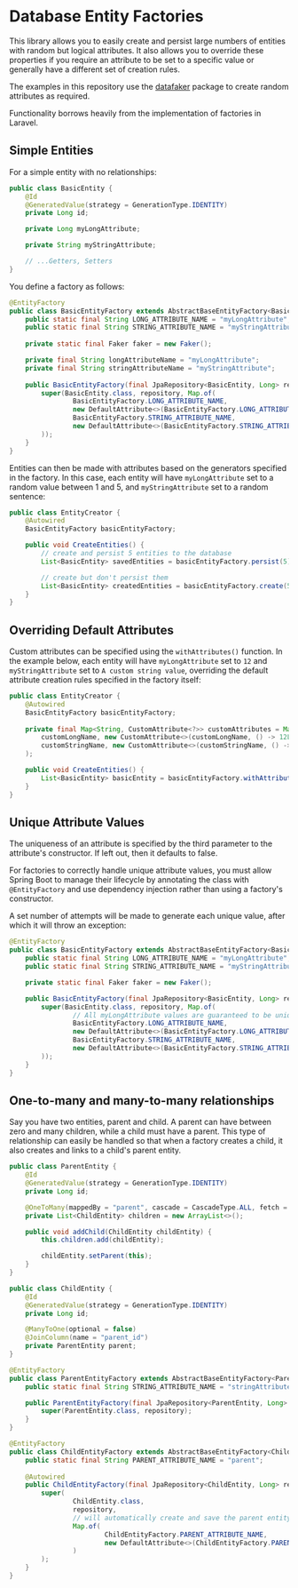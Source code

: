# Database Entity Factories

This library allows you to easily create and persist large numbers of entities with random but logical attributes. It
also allows you to override these properties if you require an attribute to be set to a specific value or generally have
a different set of creation rules.

The examples in this repository use the [datafaker](https://www.datafaker.net/) package to create random attributes as required.

Functionality borrows heavily from the implementation of factories in Laravel.

## Simple Entities

For a simple entity with no relationships:

```java
public class BasicEntity {
    @Id
    @GeneratedValue(strategy = GenerationType.IDENTITY)
    private Long id;

    private Long myLongAttribute;

    private String myStringAttribute;

    // ...Getters, Setters
}
```

You define a factory as follows:

```java
@EntityFactory
public class BasicEntityFactory extends AbstractBaseEntityFactory<BasicEntity> {
    public static final String LONG_ATTRIBUTE_NAME = "myLongAttribute";
    public static final String STRING_ATTRIBUTE_NAME = "myStringAttribute";
    
    private static final Faker faker = new Faker();

    private final String longAttributeName = "myLongAttribute";
    private final String stringAttributeName = "myStringAttribute";
    
    public BasicEntityFactory(final JpaRepository<BasicEntity, Long> repository) {
        super(BasicEntity.class, repository, Map.of(
                BasicEntityFactory.LONG_ATTRIBUTE_NAME,
                new DefaultAttribute<>(BasicEntityFactory.LONG_ATTRIBUTE_NAME, () -> BasicEntityFactory.faker.number().numberBetween(1L, 5L)),
                BasicEntityFactory.STRING_ATTRIBUTE_NAME,
                new DefaultAttribute<>(BasicEntityFactory.STRING_ATTRIBUTE_NAME, () -> BasicEntityFactory.faker.lorem().sentence())
        ));
    }
}
```

Entities can then be made with attributes based on the generators specified in the factory. In this case, each entity
will have `myLongAttribute` set to a random value between 1 and 5, and `myStringAttribute` set to a random sentence:

```java
public class EntityCreator {
    @Autowired
    BasicEntityFactory basicEntityFactory;

    public void CreateEntities() {
        // create and persist 5 entities to the database
        List<BasicEntity> savedEntities = basicEntityFactory.persist(5);

        // create but don't persist them
        List<BasicEntity> createdEntities = basicEntityFactory.create(5);
    }
}
```

## Overriding Default Attributes

Custom attributes can be specified using the `withAttributes()` function. In the example below, each entity will have `myLongAttribute` set to `12` and `myStringAttribute` set to
`A custom string value`, overriding the default attribute creation rules specified in the factory itself:

```java
public class EntityCreator {
    @Autowired
    BasicEntityFactory basicEntityFactory;
    
    private final Map<String, CustomAttribute<?>> customAttributes = Map.of(
        customLongName, new CustomAttribute<>(customLongName, () -> 12L),
        customStringName, new CustomAttribute<>(customStringName, () -> "A custom string value")
    );

    public void CreateEntities() {
        List<BasicEntity> basicEntity = basicEntityFactory.withAttributes(customAttributes).persist(5);
    }
}
```

## Unique Attribute Values

The uniqueness of an attribute is specified by the third parameter to the attribute's constructor. If left out, then it
defaults to false.

For factories to correctly handle unique attribute values, you must allow Spring Boot to manage their lifecycle by annotating
the class with `@EntityFactory` and use dependency injection rather than using a factory's constructor.

A set number of attempts will be made to generate each unique value, after which it will throw an exception:

```java
@EntityFactory
public class BasicEntityFactory extends AbstractBaseEntityFactory<BasicEntity> {
    public static final String LONG_ATTRIBUTE_NAME = "myLongAttribute";
    public static final String STRING_ATTRIBUTE_NAME = "myStringAttribute";

    private static final Faker faker = new Faker();

    public BasicEntityFactory(final JpaRepository<BasicEntity, Long> repository) {
        super(BasicEntity.class, repository, Map.of(
                // All myLongAttribute values are guaranteed to be unique. If this is not possible, an exception will be thrown
                BasicEntityFactory.LONG_ATTRIBUTE_NAME,
                new DefaultAttribute<>(BasicEntityFactory.LONG_ATTRIBUTE_NAME, () -> AbstractBaseEntityFactory.faker.number().numberBetween(1L, 5L), true),
                BasicEntityFactory.STRING_ATTRIBUTE_NAME,
                new DefaultAttribute<>(BasicEntityFactory.STRING_ATTRIBUTE_NAME, () -> AbstractBaseEntityFactory.faker.lorem().sentence())
        ));
    }
}
```

## One-to-many and many-to-many relationships

Say you have two entities, parent and child. A parent can have between zero and many children, while a child must have a parent.
This type of relationship can easily be handled so that when a factory creates a child, it also creates and links to a
child's parent entity.

```java
public class ParentEntity {
    @Id
    @GeneratedValue(strategy = GenerationType.IDENTITY)
    private Long id;

    @OneToMany(mappedBy = "parent", cascade = CascadeType.ALL, fetch = FetchType.LAZY)
    private List<ChildEntity> children = new ArrayList<>();

    public void addChild(ChildEntity childEntity) {
        this.children.add(childEntity);

        childEntity.setParent(this);
    }
}

public class ChildEntity {
    @Id
    @GeneratedValue(strategy = GenerationType.IDENTITY)
    private Long id;

    @ManyToOne(optional = false)
    @JoinColumn(name = "parent_id")
    private ParentEntity parent;
}

@EntityFactory
public class ParentEntityFactory extends AbstractBaseEntityFactory<ParentEntity> {
    public static final String STRING_ATTRIBUTE_NAME = "stringAttribute";

    public ParentEntityFactory(final JpaRepository<ParentEntity, Long> repository) {
        super(ParentEntity.class, repository);
    }
}

@EntityFactory
public class ChildEntityFactory extends AbstractBaseEntityFactory<ChildEntity> {
    public static final String PARENT_ATTRIBUTE_NAME = "parent";
    
    @Autowired
    public ChildEntityFactory(final JpaRepository<ChildEntity, Long> repository, ParentEntityFactory parentEntityFactory) {
        super(
                ChildEntity.class,
                repository,
                // will automatically create and save the parent entity when the factory is used to create a child entity
                Map.of(
                        ChildEntityFactory.PARENT_ATTRIBUTE_NAME,
                        new DefaultAttribute<>(ChildEntityFactory.PARENT_ATTRIBUTE_NAME, parentEntityFactory::create)
                )
        );
    }
}
```
